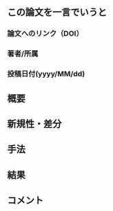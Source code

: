 ## この論文を一言でいうと

### 論文へのリンク（DOI）

### 著者/所属

### 投稿日付(yyyy/MM/dd)

## 概要

## 新規性・差分

## 手法

## 結果

## コメント


